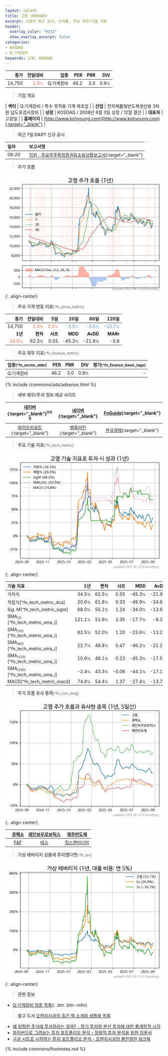 ```yaml
---
layout: splash
title: 고영 (098460)
excerpt: 고영의 최근 공시, 수익률, 주요 재무/기술 지표
header:
  overlay_color: "#333"
  show_overlay_excerpt: false
categories:
- KOSDAQ
- Q:기계장비
keywords: 고영, 098460
---
```


| **종가** | **전일대비** | **업종** | **PER** | **PBR** | **DIV** |
| -------: | -----------: | -------: | ------: | ------: | ------: |
| 14,750 | <span style="color: tomato">1.0<small>%</small></span> | Q:기계장비 | 46.2 | 3.0 | 0.9<small>%</small> |

<!-- more -->


> **기업 개요**<a id="company"></a>

| <span style="white-space:nowrap;">**섹터**</span> | Q:기계장비 / 특수 목적용 기계 제조업 |
| <span style="white-space:nowrap;">**산업**</span> | 전자제품및반도체생산용 3차원 납도포검사장비 |
| <span style="white-space:nowrap;">**상장**</span> | KOSDAQ / 2008년 6월 3일 상장 / 12월 결산 |
| <span style="white-space:nowrap;">**대표자**</span> | 고광일 |
| <span style="white-space:nowrap;">**홈페이지**</span> | [http://www.kohyoung.com](http://www.kohyoung.com){:target="_blank"} |


> **최근 7일 DART 신규 공시**<a id="dart"></a>

| **일자** |      | **보고서명** |
| :------- | :--- | :----------- |
| 08&#x2011;20 | | [임원ㆍ주요주주특정증권등소유상황보고서](https://dart.fss.or.kr/dsaf001/main.do?rcpNo=20250820000236){:target="_blank"} |


> **주가 흐름**<a id="price"></a>

![098460](/stock/images/098460.png){: .align-center}


> **주요 가격 변동 지표**<small>[^fn_price_metric]</small>

| **종가** | **전일대비** | **5일** | **20일** | **60일** | **120일** |
| -------: | -----------: | ------: | -------: | -------: | --------: |
| 14,750 | <span style="color: tomato">1.0<small>%</small></span> | <span style="color: tomato">3.1<small>%</small></span> | <span style="color: cornflowerblue">-3.5<small>%</small></span> | <span style="color: cornflowerblue">-3.0<small>%</small></span> | <span style="color: cornflowerblue">-10.7<small>%</small></span> |
| **1년** | **편차** | **샤프** | **MDD** | **AvDD** | **MARr** |
| <span style="color: tomato">34.5<small>%</small></span> | 62.5<small>%</small> | 0.55 | -45.3<small>%</small> | -21.9<small>%</small> | -0.8 |


> **주요 재무 지표**<small>[^fn_finance_metric]</small>

| **업종**<small>[^fn_sector_abbr]</small> | **PER** | **PBR** | **DIV** | **평가**<small>[^fn_finance_basic_tags]</small> |
| :--------------------------------------- | ------: | ------: | ------: | ----------------------------------------------: |
| Q:기계장비 | 46.2 | 3.0 | 0.9<small>%</small> | - |



{% include /commons/ads/adsense.html %}

> **세부 재무/투자 정보 제공 사이트**

| [네이버](https://m.stock.naver.com/domestic/stock/098460/finance/summary){:target="_blank"}<sup><small>모바일</small></sup> | [네이버](https://finance.naver.com/item/coinfo.naver?code=098460){:target="_blank"} | [FnGuide](https://comp.fnguide.com/SVO2/ASP/SVD_Invest.asp?gicode=A098460&MenuYn=Y){:target="_blank"} |
| :---: | :---: | :---: |
| [와이즈리포트](https://comp.wisereport.co.kr/company/c1040001.aspx?cmp_cd=098460){:target="_blank"} | [밸류라인](https://www.valueline.co.kr/finance/summary/098460){:target="_blank"} | [한국경제](https://markets.hankyung.com/stock/098460/financial-summary){:target="_blank"} |


> **주요 기술 지표**<small>[^fn_tech_metric]</small>


![098460](/stock/images/098460_tech.png){: .align-center}

| **기술 지표** | **1년** | **편차** | **샤프** | **MDD** | **AvDD** |
| :------------ | ------: | -----------: | -------: | ------: | -------: |
| 거치식 | 34.5<small>%</small> | 62.5<small>%</small> | 0.55 | -45.3<small>%</small> | -21.9<small>%</small> |
| 적립식[^fn_tech_metric_dca] | 20.6<small>%</small> | 61.8<small>%</small> | 0.33 | -49.9<small>%</small> | -24.6<small>%</small> |
| Sig. M[^fn_tech_metric_sigm] | 68.0<small>%</small> | 55.1<small>%</small> | 1.24 | -34.0<small>%</small> | -13.6<small>%</small> |
| SMA<small><sub>(5)</sub></small>[^fn_tech_metric_sma_i] | 121.1<small>%</small> | 51.6<small>%</small> | 2.35 | -17.7<small>%</small> | -8.2<small>%</small> |
| SMA<small><sub>(20)</sub></small>[^fn_tech_metric_sma_i] | 62.5<small>%</small> | 52.0<small>%</small> | 1.20 | -23.6<small>%</small> | -13.2<small>%</small> |
| SMA<small><sub>(60)</sub></small>[^fn_tech_metric_sma_i] | 22.7<small>%</small> | 48.8<small>%</small> | 0.47 | -46.2<small>%</small> | -21.2<small>%</small> |
| SMA<small><sub>(120)</sub></small>[^fn_tech_metric_sma_i] | 10.6<small>%</small> | 46.1<small>%</small> | 0.23 | -45.3<small>%</small> | -17.5<small>%</small> |
| SMA<small><sub>(240)</sub></small>[^fn_tech_metric_sma_i] | -2.4<small>%</small> | 43.3<small>%</small> | -0.06 | -44.1<small>%</small> | -17.1<small>%</small> |
| MACD[^fn_tech_metric_macd] | 74.8<small>%</small> | 54.4<small>%</small> | 1.37 | -27.4<small>%</small> | -13.7<small>%</small> |


> **주가 흐름 유사 종목**<a id="corr"></a><small>[^fn_corr_long]</small>

![098460](/stock/images/098460_corr.png){: .align-center}

|       | [큐렉소](/060280/) | [레인보우로보틱스](/277810/) | [제주반도체](/080220/) |
| :---: | :------------------------------------: | :------------------------------------: | :------------------------------------: |
|       | [F&F](/383220/) | [테스](/095610/) | [칩스앤미디어](/094360/) |


> **가상 레버리지 상품에 투자했다면**<a id="2x"></a><small>[^fn_lev]</small>

![098460](/stock/images/098460_2x.png){: .align-center}


> **관련 정보**

- [Q:기계장비 업종 목록](/stats/sector/kosdaq_업종_기계장비_종목/){: .btn .btn--info}

> **참고 도서** [오렌지사과의 출간 책 소개와 샘플북 목록](https://kongdori.tistory.com/691)

- [왜 위험한 주식에 투자하라는 걸까? - 장기 투자와 분산 투자에 대한 통계학적 시각](https://kongdori.tistory.com/421)
- [파이썬으로 그려보는 투자 포트폴리오 분석  - 정량적 투자 분석을 위한 입문서](https://kongdori.tistory.com/643)
- [구글 시트로 시작하는 투자 포트폴리오 분석 - 오렌지사과의 불친절한 워크북](https://kongdori.tistory.com/449)


{% include commons/footnotes.md %}